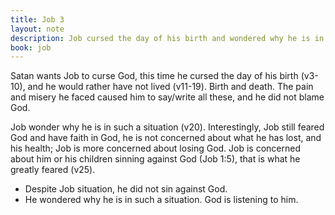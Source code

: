 ```yaml
---
title: Job 3
layout: note
description: Job cursed the day of his birth and wondered why he is in such a situation
book: job
---
```


Satan wants Job to curse God, this time he cursed the day of his birth (v3-10), and he would rather have not lived (v11-19). Birth and death. The pain and misery he faced caused him to say/write all these, and he did not blame God.

Job wonder why he is in such a situation (v20). Interestingly, Job still feared God and have faith in God, he is not concerned about what he has lost, and his health; Job is more concerned about losing God. Job is concerned about him or his children sinning against God (Job 1:5), that is what he greatly feared (v25).

- Despite Job situation, he did not sin against God.
- He wondered why he is in such a situation. God is listening to him.
